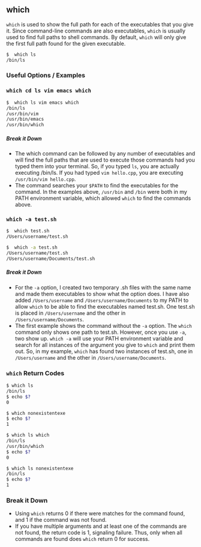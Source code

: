 ---
---

which
--

`which` is used to show the full path for each of the executables that you give it. Since command-line commands are also executables, `which` is usually used to find full paths to shell commands. By default, `which` will only give the first full path found for the given executable.

~~~ bash
$  which ls
/bin/ls
~~~

<!--more-->

### Useful Options / Examples

### `which cd ls vim emacs which`
~~~ bash
$  which ls vim emacs which
/bin/ls
/usr/bin/vim
/usr/bin/emacs
/usr/bin/which
~~~

##### Break it Down

 * The which command can be followed by any number of executables and will find the full paths that 
   are used to execute those commands had you typed them into your terminal. So, if you typed `ls`, you are actually executing /bin/ls. If you had typed `vim hello.cpp`, you are executing `/usr/bin/vim hello.cpp`. 
 * The command searches your `$PATH` to find the executables for the command. In the examples above, 
   `/usr/bin` and `/bin` were both in my PATH environment variable, which allowed `which` to find the commands above.

### `which -a test.sh`
~~~ bash
$  which test.sh
/Users/username/test.sh

$  which -a test.sh
/Users/username/test.sh
/Users/username/Documents/test.sh
~~~

##### Break it Down
 * For the `-a` option, I created two temporary .sh files with the same name and made them executables to
   show what the option does. I have also added `/Users/username` and `/Users/username/Documents` to my PATH to allow `which` to be able to find the executables named test.sh. One test.sh is placed in 
   `/Users/username` and the other in `/Users/username/Documents`. 
 * The first example shows the command without the `-a` option. The `which` command only shows one path
   to test.sh. However, once you use `-a`, two show up. `which -a` will use your PATH environment variable and search for all instances of the argument you give to `which` and print them out. So, in my example, `which` has found two instances of test.sh, one in `/Users/username` and the other in `/Users/username/Documents`.

### `which` Return Codes
~~~ bash
$ which ls
/bin/ls
$ echo $?
0

$ which nonexistentexe
$ echo $?
1

$ which ls which
/bin/ls
/usr/bin/which
$ echo $?
0

$ which ls nonexistentexe
/bin/ls
$ echo $?
1
~~~

### Break it Down
 * Using `which` returns 0 if there were matches for the command found, and 1 if the command was not
   found.
 * If you have multiple arguments and at least one of the commands are not found, the return code
   is 1, signaling failure. Thus, only when all commands are found does `which` return 0 for success.